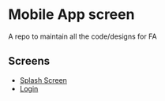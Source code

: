 # Mobile App screen
A repo to maintain all the code/designs for FA

## Screens

* [Splash Screen](v1/splash_small.png)
* [Login](v1/login_small.png)

